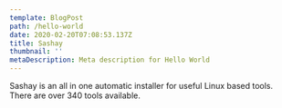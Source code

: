 ```yaml
---
template: BlogPost
path: /hello-world
date: 2020-02-20T07:08:53.137Z
title: Sashay
thumbnail: ''
metaDescription: Meta description for Hello World
---
```


Sashay is an all in one automatic installer for useful Linux based tools. There are over 340 tools available.
